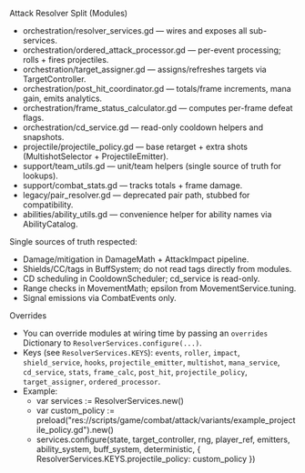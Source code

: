 Attack Resolver Split (Modules)

- orchestration/resolver_services.gd — wires and exposes all sub-services.
- orchestration/ordered_attack_processor.gd — per-event processing; rolls + fires projectiles.
- orchestration/target_assigner.gd — assigns/refreshes targets via TargetController.
- orchestration/post_hit_coordinator.gd — totals/frame increments, mana gain, emits analytics.
- orchestration/frame_status_calculator.gd — computes per-frame defeat flags.
- orchestration/cd_service.gd — read-only cooldown helpers and snapshots.
- projectile/projectile_policy.gd — base retarget + extra shots (MultishotSelector + ProjectileEmitter).
- support/team_utils.gd — unit/team helpers (single source of truth for lookups).
- support/combat_stats.gd — tracks totals + frame damage.
- legacy/pair_resolver.gd — deprecated pair path, stubbed for compatibility.
- abilities/ability_utils.gd — convenience helper for ability names via AbilityCatalog.

Single sources of truth respected:
- Damage/mitigation in DamageMath + AttackImpact pipeline.
- Shields/CC/tags in BuffSystem; do not read tags directly from modules.
- CD scheduling in CooldownScheduler; cd_service is read-only.
- Range checks in MovementMath; epsilon from MovementService.tuning.
- Signal emissions via CombatEvents only.

Overrides
- You can override modules at wiring time by passing an `overrides` Dictionary to `ResolverServices.configure(...)`.
- Keys (see `ResolverServices.KEYS`): `events`, `roller`, `impact`, `shield_service`, `hooks`, `projectile_emitter`, `multishot`, `mana_service`, `cd_service`, `stats`, `frame_calc`, `post_hit`, `projectile_policy`, `target_assigner`, `ordered_processor`.
- Example:
  - var services := ResolverServices.new()
  - var custom_policy := preload("res://scripts/game/combat/attack/variants/example_projectile_policy.gd").new()
  - services.configure(state, target_controller, rng, player_ref, emitters, ability_system, buff_system, deterministic, { ResolverServices.KEYS.projectile_policy: custom_policy })
